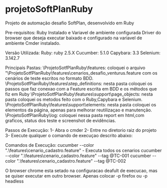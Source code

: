 # projetoSoftPlanRuby
Projeto de automação desafio SoftPlan, desenvolvido em Ruby

Pre-requisitos: Ruby Instalado e Variavel de ambiente configurada Driver do browser que deseja executar baixado e configurado na variavel de ambiente Cmder instalado.

Versão Utilizada: Ruby: ruby 2.5.X Cucumber: 5.1.0 Capybara: 3.3 Selenium: 3.142.7

Principais Pastas: 
\ProjetoSotfPlanRuby\features: coloquei o arquivo "\ProjetoSotfPlanRuby\features\cenarios_desafio_venturus.feature com os cenários de teste escritos no formato BDD.
 \ProjetoSotfPlanRuby\features\step_definitions: nesta pasta coloquei os passos que faz conexao com a Feature escrita em BDD e os mêtodos que fiz em Ruby
 \ProjetoSotfPlanRuby\features\support\page_objects: nesta pasta coloquei os metodos feito com o Ruby,Capybara e Selenium. 
 \ProjetoSotfPlanRuby\features\support\elements: nesta pasta coloquei os elementos da página, apenas para melhorar reutilizaçao e manutenção. 
 \ProjetoSotfPlanRuby\log: coloquei nessa pasta report em html,com graficos, status dos teste e screenshot de evidências.

Passos de Execução: 1- Abra o cmder 2- Entre no diretorio raiz do projeto 3- Execute qualquer o comando de execuçao descrito abaixo:

Comandos de Execução:
cucumber --color ".\features\cenario_cadastro.feature" - Executa todos os cenarios 
 cucumber --color ".\features\cenario_cadastro.feature" --tag @TC-001 
 cucumber --color ".\features\cenario_cadastro.feature" --tag @TC-002

O browser chrome esta setado na configuracao deafult de execucao, mas se quiser executar em outro browser. Apenas colocar -p firefox ou -p headless
